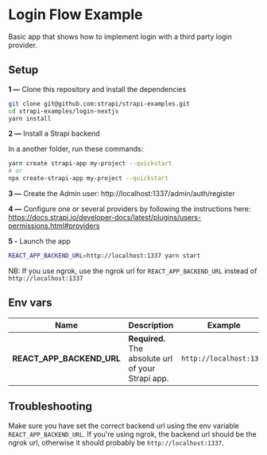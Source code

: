 # Login Flow Example

Basic app that shows how to implement login with a third party login provider.

## Setup

**1 —** Clone this repository and install the dependencies
```bash
git clone git@github.com:strapi/strapi-examples.git
cd strapi-examples/login-nextjs
yarn install
```

**2 —** Install a Strapi backend

In a another folder, run these commands:
```bash
yarn create strapi-app my-project --quickstart
# or
npx create-strapi-app my-project --quickstart
```

**3 —** Create the Admin user: http://localhost:1337/admin/auth/register

**4 —** Configure one or several providers by following the instructions here: https://docs.strapi.io/developer-docs/latest/plugins/users-permissions.html#providers

**5 -** Launch the app
```bash
REACT_APP_BACKEND_URL=http://localhost:1337 yarn start
```
NB: If you use ngrok, use the ngrok url for `REACT_APP_BACKEND_URL` instead of `http://localhost:1337`

## Env vars
| Name | Description | Example |
| - | - | - |
| **REACT_APP_BACKEND_URL** | **Required.** The absolute url of your Strapi app. | `http://localhost:1337` |

## Troubleshooting

Make sure you have set the correct backend url using the env variable `REACT_APP_BACKEND_URL`.
If you're using ngrok, the backend url should be the ngrok url, otherwise it should probably be `http://localhost:1337`.